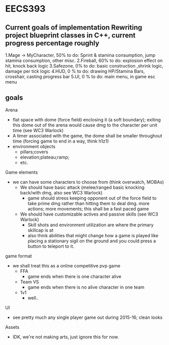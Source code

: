 # EECS393

Current goals of implementation
Rewriting project blueprint classes in C++, current progress percentage roughly
---

1.Mage -> MyCharacter, 50% to do: Sprint & stamina consumption, jump stamina consumption, other misc.
2.Fireball, 60%  to do: explosion effect on hit, knock back logic
3.Safezone, 0%  to do: basic construction ,shrink logic, damage per tick logic
4.HUD, 0 %  to do: drawing HP/Stamina Bars, crosshair, casting progress bar
5.UI, 0 %  to do: main menu, in game esc menu





goals
---
Arena
- flat space with dome (force field) enclosing it (a soft boundary); exiting this dome out of the arena would cause dmg to the character per unit time (see WC3 Warlock)
- A timer associated with the game, the dome shall be smaller throughout time (forcing game to end in a way, think h1z1)
- environment objects
  - pillars;covers
  - elevation;plateau;ramp;
  - etc.

Game elements
- we can have some characters to choose from (think overwatch, MOBAs)
  - We should have basic attack (melee/ranged basic knocking back/with dmg, also see WC3 Warlock)
    - game should stress keeping opponent out of the force field to take prime dmg rather than hitting them to deal dmg.
    more actions; more movements; this shall be a fast paced game
  - We should have customizable actives and passive skills (see WC3 Warlock)
    - Skill shots and environment utilization are where the primary skillcap is at
    - also think abilities that might change how a game is played
    like placing a stationary sigil on the ground and you could press a button to teleport to it. 


game format
- we shall treat this as a online competitive pvp game
  - FFA
    - game ends when there is one character alive
  - Team VS
    - game ends when there is no alive character in one team
  - 1v1
    - well.. 
  
UI
- see pretty much any single player game out during 2015-16; clean looks 

Assets
- IDK, we're not making arts, just ignore this for now.
  
